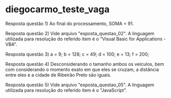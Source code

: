 # diegocarmo_teste_vaga

Resposta questão 1) Ao final do processamento, SOMA = 91.

Resposta questão 2) Vide arquivo "esposta_questao_02". A linguagem utilizada para resolução do referido item é o "Visual Basic for Applications - VBA".

Resposta questão 3) a = 9; b = 128; c = 49; d = 100; e = 13; f = 200;

Resposta questão 4) Desconsiderando o tamanho ambos os veículos, bem com considerando o momento exato em que eles se cruzam, a distância entre eles e a cidade de Ribeirão Preto são iguais.

Resposta questão 5) Vide arquivo "esposta_questao_05". A linguagem utilizada para resolução do referido item é o "JavaScript".
